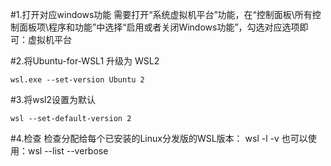 #1.打开对应windows功能
需要打开“系统虚拟机平台”功能，在“控制面板\所有控制面板项\程序和功能”中选择“启用或者关闭Windows功能”，勾选对应选项即可：虚拟机平台

#2.将Ubuntu-for-WSL1 升级为 WSL2
```shell
wsl.exe --set-version Ubuntu 2
```

#3.将wsl2设置为默认
```shell
wsl --set-default-version 2
```

#4.检查
检查分配给每个已安装的Linux分发版的WSL版本： wsl -l -v
也可以使用：wsl --list --verbose

